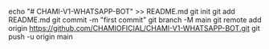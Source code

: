 echo "# CHAMI-V1-WHATSAPP-BOT" >> README.md
git init
git add README.md
git commit -m "first commit"
git branch -M main
git remote add origin https://github.com/CHAMIOFICIAL/CHAMI-V1-WHATSAPP-BOT.git
git push -u origin main
